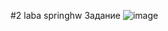 #2 laba
springhw
Задание
![image](https://user-images.githubusercontent.com/68734109/115189368-06fffe00-a0ef-11eb-8884-c259daff6980.png)
